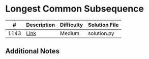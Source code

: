 # Longest Common Subsequence
|#|Description|Difficulty|Solution File|
|-|-|-|-|
|1143|[Link](https://leetcode.com/problems/longest-common-subsequence/)|Medium|solution.py|

## Additional Notes

